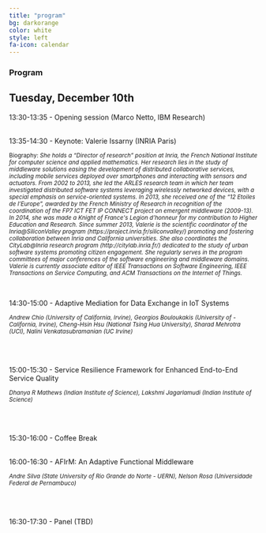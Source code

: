 ```yaml
---
title: "program"
bg: darkorange
color: white
style: left
fa-icon: calendar
---
```


<h3 id="papers">Program</h3>

<h2 id="papers">Tuesday, December 10th</h2>

13:30-13:35 - Opening session (Marco Netto, IBM Research)<br>
<br>

13:35-14:30 - Keynote: Valerie Issarny (INRIA Paris) <br>

<p><small> Biography: <em>She holds a “Director of research” position at Inria, the French National
Institute for computer science and applied mathematics. Her research lies in the
study of middleware solutions easing the development of distributed
collaborative services, including mobile services deployed over smartphones and
interacting with sensors and actuators. From 2002 to 2013, she led the ARLES
research team in which her team investigated distributed software systems leveraging
wirelessly networked devices, with a special emphasis on service-oriented
systems. In 2013, she received one of the “12 Etoiles de l’Europe”, awarded by the
French Ministry of Research in recognition of the coordination of the FP7 ICT
FET IP CONNECT project on emergent middleware (2009-13). In 2014, she was made
a Knight of France's Legion d’honneur for my contribution to Higher Education
and Research. Since summer 2013, Valerie is the scientific coordinator of the
Inria@SiliconValley program (https://project.inria.fr/siliconvalley/) promoting
and fostering collaboration between Inria and California universities. She also
coordinates the CityLab@Inria research program (http://citylab.inria.fr/)
dedicated to the study of urban software systems promoting citizen engagement.
She regularly serves in the program committees of major conferences of the software
engineering and middleware domains. Valerie is currently associate editor of IEEE
Transactions on Software Engineering, IEEE Transactions on Service Computing,
and ACM Transactions on the Internet of Things. </em></small></p>
<br>

14:30-15:00 -  Adaptive Mediation for Data Exchange in IoT Systems
<p><small><em>Andrew Chio (University of California, Irvine), Georgios Bouloukakis (University of - California, Irvine), Cheng-Hsin Hsu (National Tsing Hua University), Sharad Mehrotra (UCI), Nalini Venkatasubramanian (UC Irvine)</em></small></p><br>
<br>

15:00-15:30 - Service Resilience Framework for Enhanced End-to-End Service Quality
<p><small><em>Dhanya R Mathews (Indian Institute of Science), Lakshmi Jagarlamudi (Indian Institute of Science) </em></small></p><br>
<br>

15:30-16:00 - Coffee Break <br>
<br>

16:00-16:30 - AFIrM: An Adaptive Functional Middleware <br>
<p><small><em>Andre Silva (State University of Rio Grande do Norte - UERN), Nelson Rosa (Universidade Federal de Pernambuco)</em></small></p><br>
<br>

16:30-17:30 - Panel (TBD)
